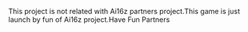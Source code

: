 This project is not related with Ai16z partners project.This game is just launch by fun of Ai16z project.Have Fun Partners
